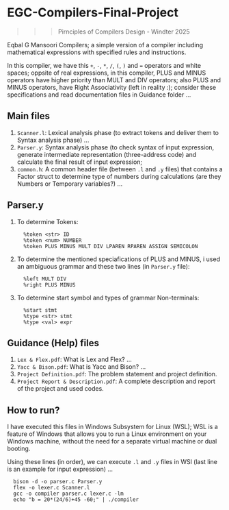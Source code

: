 # EGC-Compilers-Final-Project
>>> Pirnciples of Compilers Design - Windter 2025

Eqbal G Mansoori Compilers; a simple version of a compiler including mathematical expressions with specified rules and instructions. 

In this compiler, we have this <code>+</code>, <code>-</code>, <code>*</code>, <code>/</code>, <code>(</code>, <code>)</code> and <code>=</code> operators and white spaces; oppsite of real expressions, in this compiler, PLUS and MINUS operators have higher priority than MULT and DIV operators; also PLUS and MINUS operators, have Right Associativity (left in reality :); consider these specifications and read documentation files in Guidance folder ...

## Main files
1) <code>Scanner.l</code>: Lexical analysis phase (to extract tokens and deliver them to Syntax analysis phase) ...
2) <code>Parser.y</code>: Syntax analysis phase (to check syntax of input expression, generate intermediate representation (three-address code) and calculate the final result of input expression;
3) <code>common.h</code>: A common header file (between <code>.l</code> and <code>.y</code> files) that contains a Factor struct to determine type of numbers during calculations (are they Numbers or Temporary variables?) ...

## Parser.y
1) To determine Tokens:
   
         %token <str> ID
         %token <num> NUMBER
         %token PLUS MINUS MULT DIV LPAREN RPAREN ASSIGN SEMICOLON
2) To determine the mentioned speciafications of PLUS and MINUS, i used an ambiguous grammar and these two lines (in <code>Parser.y</code> file):
   
         %left MULT DIV
         %right PLUS MINUS
3) To determine start symbol and types of grammar Non-terminals:
   
         %start stmt
         %type <str> stmt
         %type <val> expr
   

## Guidance (Help) files
1) <code>Lex & Flex.pdf</code>: What is Lex and Flex? ...
2) <code>Yacc & Bison.pdf</code>: What is Yacc and Bison? ...
3) <code>Project Definition.pdf</code>: The problem statement and project definition.
4) <code>Project Report & Description.pdf</code>: A complete description and report of the project and used codes.

## How to run?
I have executed this files in Windows Subsystem for Linux (WSL); WSL is a feature of Windows that allows you to run a Linux environment on your Windows machine, without the need for a separate virtual machine or dual booting.

Using these lines (in order), we can execute <code>.l</code> and <code>.y</code> files in WSl (last line is an example for input expression) ...

      bison -d -o parser.c Parser.y
      flex -o lexer.c Scanner.l
      gcc -o compiler parser.c lexer.c -lm
      echo "b = 20*(24/6)+45 -60;" | ./compiler
